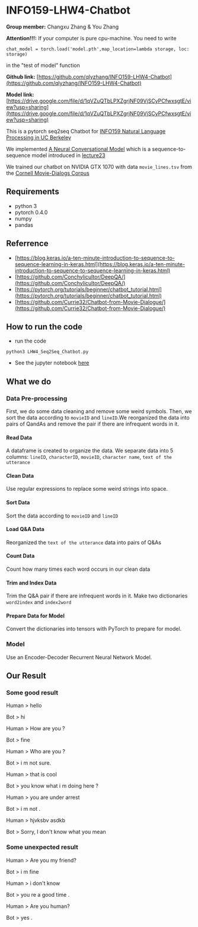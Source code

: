 # INFO159-LHW4-Chatbot

**Group member:** Changxu Zhang & You Zhang

**Attention!!!:** If your computer is pure cpu-machine. You need to write 

    chat_model = torch.load('model.pth',map_location=lambda storage, loc: storage)

in the "test of model" function

**Github link:** [https://github.com/qlyzhang/INFO159-LHW4-Chatbot](https://github.com/qlyzhang/INFO159-LHW4-Chatbot)

**Model link:** [https://drive.google.com/file/d/1qVZuQTbLPXZgrjNF09VjSCyPCfwxsgtE/view?usp=sharing](https://drive.google.com/file/d/1qVZuQTbLPXZgrjNF09VjSCyPCfwxsgtE/view?usp=sharing)

This is a pytorch seq2seq Chatbot for [INFO159 Natural Language Processing in UC Berkeley](https://http://people.ischool.berkeley.edu/~dbamman/nlp18.html) 

We implemented [A Neural Conversational Model](https://arxiv.org/pdf/1506.05869.pdf) which is a sequence-to-sequence model introduced in [lecture23](http://people.ischool.berkeley.edu/~dbamman/nlpF18/slides/23_dialogue.pdf)

We trained our chatbot on NVIDIA GTX 1070 with data  `movie_lines.tsv` from the [Cornell Movie-Dialogs Corpus](https://www.cs.cornell.edu/~cristian/Cornell_Movie-Dialogs_Corpus.html)

## Requirements
* python 3
* pytorch 0.4.0
* numpy
* pandas

## Referrence

* [https://blog.keras.io/a-ten-minute-introduction-to-sequence-to-sequence-learning-in-keras.html](https://blog.keras.io/a-ten-minute-introduction-to-sequence-to-sequence-learning-in-keras.html)
* [https://github.com/Conchylicultor/DeepQA/](https://github.com/Conchylicultor/DeepQA/)
* [https://pytorch.org/tutorials/beginner/chatbot_tutorial.html](https://pytorch.org/tutorials/beginner/chatbot_tutorial.html)
* [https://github.com/Currie32/Chatbot-from-Movie-Dialogue/](https://github.com/Currie32/Chatbot-from-Movie-Dialogue/)

## How to run the code
* run the code 
```
python3 LHW4_Seq2Seq_Chatbot.py
```

<!--
* If you want to use our pretrained model:
```
python3 LHW4_Seq2Seq_Chatbot.py --pretrained
```
-->

* See the jupyter notebook [here](https://github.com/qlyzhang/INFO159-LHW4-Chatbot/blob/master/LHW4_Seq2Seq_Chatbot.ipynb)


## What we do
### Data Pre-processing
First, we do some data cleaning and remove some weird symbols. Then, we sort the data according to `movieID` and `lineID`.We reorganized the data into pairs of QandAs and remove the pair if there are infrequent words in it.
#### Read Data
A dataframe is created to organize the data. We separate data into 5 columns: `lineID`,  `characterID`,  `movieID`,   `character name`,  `text of the utterance`
#### Clean Data
Use regular expressions to replace some weird strings into space.
#### Sort Data
Sort the data according to `movieID` and `lineID`
#### Load Q&A Data
Reorganized the `text of the utterance` data into pairs of Q&As
#### Count Data
Count how many times each word occurs in our clean data
#### Trim and Index Data
Trim the Q&A pair if there are infrequent words in it. Make two dictionaries `word2index` and `index2word`
#### Prepare Data for Model
Convert the dictionaries into tensors with PyTorch to prepare for model.

### Model
Use an Encoder-Decoder Recurrent Neural Network Model.

## Our Result

### Some good result
Human > hello

Bot > hi

Human > How are you ?

Bot > fine

Human > Who are you ?

Bot > i m not sure.

Human > that is cool

Bot > you know what i m doing here ?

Human > you are under arrest

Bot > i m not .

Human > hjvksbv asdkb

Bot > Sorry, I don't know what you mean

### Some unexpected result
Human > Are you my friend?

Bot > i m fine

Human > i don't know

Bot > you re a good time .

Human > Are you human?

Bot > yes .
